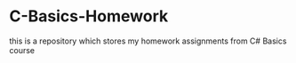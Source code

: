 # C-Basics-Homework
this is a repository which stores my homework assignments from C# Basics course
